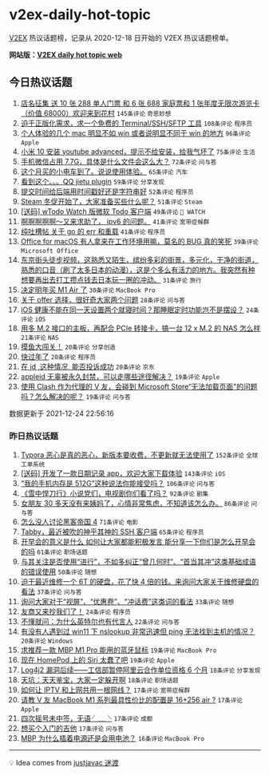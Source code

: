 # v2ex-daily-hot-topic

[V2EX](https://www.v2ex.com/) 热议话题榜，记录从 2020-12-18 日开始的 V2EX 热议话题榜单。

**网站版：[V2EX daily hot topic web](https://boojack.github.io/v2ex-daily-hot-topic-web/)**

## 今日热议话题

<!-- TODAY BEGIN -->

1. [店名征集 送 10 张 288 单人门票 和 6 张 688 家庭票和 1 张年度无限次游览卡（价值 68000）欢迎来到花村](https://www.v2ex.com/t/824132) `145条评论` `奇思妙想`
1. [迫于正版化需求，求一个免费的 Terminal/SSH/SFTP 工具](https://www.v2ex.com/t/824167) `108条评论` `程序员`
1. [个人体验的几个 mac 明显不如 win 或者说明显不同于 win 的地方](https://www.v2ex.com/t/824214) `96条评论` `Apple`
1. [小米 10 安装 youtube advanced，提示不给安装，给我气坏了](https://www.v2ex.com/t/824148) `75条评论` `生活`
1. [手机微信占用 7.7G，具体是什么文件会这么大？](https://www.v2ex.com/t/824174) `72条评论` `问与答`
1. [这个月买的小电车到了。说说使用体验。](https://www.v2ex.com/t/824140) `65条评论` `汽车`
1. [看到这个。。。QQ jietu plugin](https://www.v2ex.com/t/824156) `59条评论` `分享发现`
1. [提交时间给后端用时间戳好还是字符串好](https://www.v2ex.com/t/824255) `52条评论` `程序员`
1. [Steam 冬促开始了，大家准备买些什么呢？](https://www.v2ex.com/t/824197) `51条评论` `Steam`
1. [[送码] wTodo Watch 版微软 Todo 客户端](https://www.v2ex.com/t/824315) `49条评论` ` WATCH`
1. [啊啊啊啊啊～又来求助了， ipv6 的问题。](https://www.v2ex.com/t/824325) `41条评论` `宽带症候群`
1. [纯吐槽帖 关于 go 的 err 和重载](https://www.v2ex.com/t/824287) `41条评论` `程序员`
1. [Office for macOS 有人拿来在工作环境用嘛，莫名的 BUG 真的笑死](https://www.v2ex.com/t/824210) `39条评论` `Microsoft Office`
1. [东京街头徒步视频，这熟悉又陌生，缤纷多彩的街景，多元化，干净的街道，熟悉的口音（刷了太多日本的动漫），这是个多么有活力的地方。我突然有种想要再出去打工攒点钱去日本玩一圈的冲动。](https://www.v2ex.com/t/824291) `31条评论` `旅行`
1. [决定明年买 M1 Air 了](https://www.v2ex.com/t/824288) `30条评论` `MacBook Pro`
1. [关于 offer 选择，很好奇大家两个问题](https://www.v2ex.com/t/824192) `28条评论` `问与答`
1. [iOS 健康不能在同一天设置两个就寝时间？那睡眠定时功能岂不是摆设？](https://www.v2ex.com/t/824229) `24条评论` `iOS`
1. [用多 M.2 接口的主板，再配合 PCIe 转接卡，搞一台 12 x M.2 的 NAS 怎么样](https://www.v2ex.com/t/824282) `21条评论` `NAS`
1. [摸鱼大闯关！](https://www.v2ex.com/t/824259) `20条评论` `分享创造`
1. [快过年了](https://www.v2ex.com/t/824201) `20条评论` `程序员`
1. [在 jd ,这种情况, 能否投诉成功](https://www.v2ex.com/t/824146) `20条评论` `京东`
1. [appleid 无辜被永久封禁，可以走哪些途径解决？](https://www.v2ex.com/t/824290) `19条评论` `Apple`
1. [使用 Clash 作为代理的 V 友，会碰到 Microsoft Store“无法加载页面"的问题吗？怎么解决的呢？](https://www.v2ex.com/t/824125) `19条评论` `问与答`

数据更新于 2021-12-24 22:56:16

<!-- TODAY END -->

### 昨日热议话题

<!-- YESTERDAY BEGIN -->

1. [Typora 恶心是真的恶心，新版本要收费，不更新就无法使用了](https://www.v2ex.com/t/823909) `152条评论` `全球工单系统`
1. [[送码] 开发了一款日期记录 app，欢迎大家下载体验](https://www.v2ex.com/t/823987) `143条评论` `iOS`
1. [“我的手机内存是 512G”这种说法你能接受吗？](https://www.v2ex.com/t/824040) `106条评论` `问与答`
1. [《雪中悍刀行》小说党们，电视剧你们看了吗？](https://www.v2ex.com/t/823892) `92条评论` `剧集`
1. [女朋友 30 多天没有来姨妈了，心情非常焦虑，不知道该怎么办。](https://www.v2ex.com/t/823896) `86条评论` `问与答`
1. [怎么没人讨论黑客帝国 4](https://www.v2ex.com/t/823897) `71条评论` `电影`
1. [Tabby，最近被吹的神乎其神的 SSH 客户端](https://www.v2ex.com/t/824004) `65条评论` `程序员`
1. [开早会的意义是什么 如何让大家都能积极发言 能分享一下你们是怎么开早会的吗](https://www.v2ex.com/t/823927) `61条评论` `职场话题`
1. [与其关注是否使用“进行”，不如多纠正“曾几何时”、“首当其冲”这类基础成语的错误使用](https://www.v2ex.com/t/823891) `50条评论` `随想`
1. [迫于最近维修一个 6T 的硬盘，花了快 4 倍的钱。来询问大家关于维修硬盘的看法](https://www.v2ex.com/t/824025) `37条评论` `问与答`
1. [询问大家对于“视屏”、“优惠卷”、“冲话费”这类词的看法](https://www.v2ex.com/t/824061) `33条评论` `随想`
1. [友商又来抄我们了！](https://www.v2ex.com/t/824090) `24条评论` `程序员`
1. [不懂就问：为什么英特尔也有代言人](https://www.v2ex.com/t/823945) `22条评论` `问与答`
1. [有没有人遇到过 win11 下 nslookup 非常迅速但 ping 无法找到主机的情况？](https://www.v2ex.com/t/824030) `20条评论` `Windows`
1. [求推荐一款 MBP M1 Pro 能用的蓝牙鼠标](https://www.v2ex.com/t/823982) `19条评论` `MacBook Pro`
1. [现在 HomePod 上的 Siri 太蠢了吧](https://www.v2ex.com/t/823901) `19条评论` `Apple`
1. [Log4j2 漏洞后续——工信部暂停阿里云合作单位资格 6 个月](https://www.v2ex.com/t/823938) `18条评论` `分享发现`
1. [天坑：天天鉴宝，大家一定躲开啊](https://www.v2ex.com/t/823899) `18条评论` `职场话题`
1. [如何让 IPTV 和上网共用一根网线？](https://www.v2ex.com/t/824091) `17条评论` `宽带症候群`
1. [请教 V 友 MacBook M1 系列最具性价比的配置是 16+256 air ?](https://www.v2ex.com/t/824033) `17条评论` `Apple`
1. [四次摇号未中签，无语╯﹏╰](https://www.v2ex.com/t/823970) `17条评论` `成都`
1. [想买个入门的吉他](https://www.v2ex.com/t/823890) `17条评论` `问与答`
1. [MBP 为什么插着电源还是会用电池？](https://www.v2ex.com/t/824026) `16条评论` `MacBook Pro`

<!-- YESTERDAY END -->

---

💡 Idea comes from [justjavac 迷渡](https://github.com/justjavac/)
